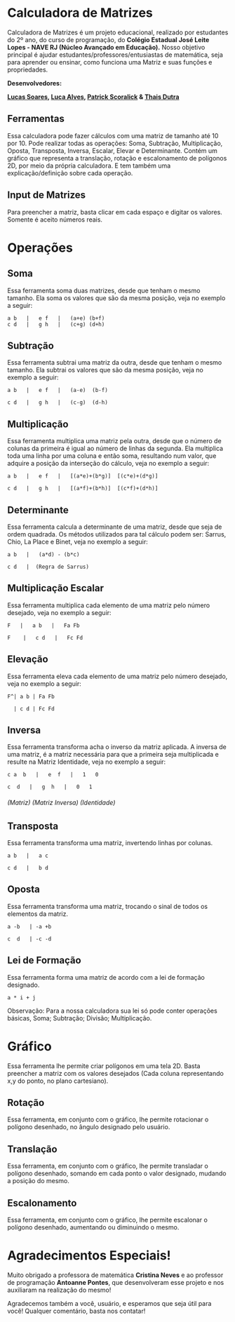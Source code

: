# Calculadora de Matrizes

Calculadora de Matrizes é um projeto educacional, realizado por estudantes do 2º ano, do curso de programação, do <strong>Colégio Estadual José Leite Lopes - NAVE RJ (Núcleo Avançado em Educação).</strong>
Nosso objetivo principal é ajudar estudantes/professores/entusiastas de matemática, seja para aprender ou ensinar, como funciona uma Matriz e suas funções e propriedades.

<b>Desenvolvedores:</b>

<strong>[Lucas Soares](github.com/lucassoaress), [Luca Alves](docs/more_words.md), [Patrick Scoralick](docs/more_words.md) & [Thais Dutra](docs/more_words.md)</strong>


<h2>Ferramentas</h2>
Essa calculadora pode fazer cálculos com uma matriz de tamanho até 10 por 10. Pode realizar todas as operações: Soma, Subtração, Multiplicação, Oposta, Transposta, Inversa, Escalar, Elevar e Determinante. 
Contém um gráfico que representa a translação, rotação e escalonamento de polígonos 2D, por meio da própria calculadora. E tem também uma explicação/definição sobre cada operação.

<h2>Input de Matrizes</h2>

Para preencher a matriz, basta clicar em cada espaço e digitar os valores. Somente é aceito números reais.


<h1>Operações</h1>

<h2>Soma</h2>

Essa ferramenta soma duas matrizes, desde que tenham o mesmo tamanho. Ela soma os valores que são da mesma posição, veja no exemplo a seguir:
```
a b   |   e f   |   (a+e) (b+f)
c d   |   g h   |   (c+g) (d+h)
```
<h2>Subtração</h2>
Essa ferramenta subtrai uma matriz da outra, desde que tenham o mesmo tamanho. Ela subtrai os valores que são da mesma posição, veja no exemplo a seguir:

`a b   |   e f   |   (a-e)  (b-f)`

`c d   |   g h   |   (c-g)  (d-h)`

<h2>Multiplicação</h2>
Essa ferramenta multiplica uma matriz pela outra, desde que o número de colunas da primeira é igual ao número de linhas da segunda. Ela multiplica toda uma linha por uma coluna e então soma, resultando num valor, que adquire a posição da interseção do cálculo, veja no exemplo a seguir:

`a b   |   e f   |   [(a*e)+(b*g)]  [(c*e)+(d*g)]`

`c d   |   g h   |   [(a*f)+(b*h)]  [(c*f)+(d*h)]`

<h2>Determinante</h2>
Essa ferramenta calcula a determinante de uma matriz, desde que seja de ordem quadrada. Os métodos utilizados para tal cálculo podem ser: Sarrus, Chio, La Place e Binet, veja no exemplo a seguir:

`a b   |   (a*d) - (b*c)`

`c d   |  (Regra de Sarrus)`

<h2>Multiplicação Escalar</h2>
Essa ferramenta multiplica cada elemento de uma matriz pelo número desejado, veja no exemplo a seguir:

`F   |   a b   |   Fa Fb`

`F    |   c d   |   Fc Fd`

<h2>Elevação</h2>
Essa ferramenta eleva cada elemento de uma matriz pelo número desejado, veja no exemplo a seguir:

`F^| a b | Fa Fb`

`  | c d | Fc Fd`

<h2>Inversa</h2>
Essa ferramenta transforma acha o inverso da matriz aplicada. A inversa de uma matriz, é a matriz necessária para que a primeira seja multiplicada e resulte na Matriz Identidade, veja no exemplo a seguir:

`c a  b   |   e  f   |   1   0`

`c  d   |   g  h   |   0   1`

<h6>(Matriz) (Matriz Inversa) (Identidade)</h6>

<h2>Transposta</h2>
Essa ferramenta transforma uma matriz, invertendo linhas por colunas.

`a b   |   a c`

`c d   |   b d`

<h2>Oposta</h2>
Essa ferramenta transforma uma matriz, trocando o sinal de todos os elementos da matriz.

`a -b   | -a +b`

`c  d   | -c -d`


<h2>Lei de Formação</h2>
Essa ferramenta forma uma matriz de acordo com a lei de formação designado. 

`a * i + j`

Observação: Para a nossa calculadora sua lei só pode conter operações básicas, Soma; Subtração; Divisão; Multiplicação.

<h1>Gráfico</h1>
Essa ferramenta lhe permite criar polígonos em uma tela 2D. Basta preencher a matriz com os valores desejados (Cada coluna representando x,y do ponto, no plano cartesiano).

<h2>Rotação</h2>
Essa ferramenta, em conjunto com o gráfico, lhe permite rotacionar o polígono desenhado, no ângulo designado pelo usuário.

<h2>Translação</h2>
Essa ferramenta, em conjunto com o gráfico, lhe permite transladar o polígono desenhado, somando em cada ponto o valor designado, mudando a posição do mesmo.

<h2>Escalonamento</h2>
Essa ferramenta, em conjunto com o gráfico, lhe permite escalonar o polígono desenhado, aumentando ou diminuindo o mesmo.

<h1>Agradecimentos Especiais!</h1>
Muito obrigado a professora de matemática <strong>Cristina Neves</strong> e ao professor de programação <strong>Antoanne Pontes</strong>, que desenvolveram esse projeto e nos auxiliaram na realização do mesmo!

Agradecemos também a você, usuário, e esperamos que seja útil para você! Qualquer comentário, basta nos contatar!



